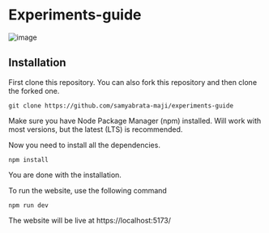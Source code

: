 # Experiments-guide

![image](./preview/dashboard.png)

## Installation

First clone this repository. You can also fork this repository and then clone the forked one.

```
git clone https://github.com/samyabrata-maji/experiments-guide
```

Make sure you have Node Package Manager (npm) installed. Will work with most versions, but the latest (LTS) is recommended.

Now you need to install all the dependencies.
```
npm install
```

You are done with the installation.

To run the website, use the following command
```
npm run dev
```

The website will be live at https://localhost:5173/
